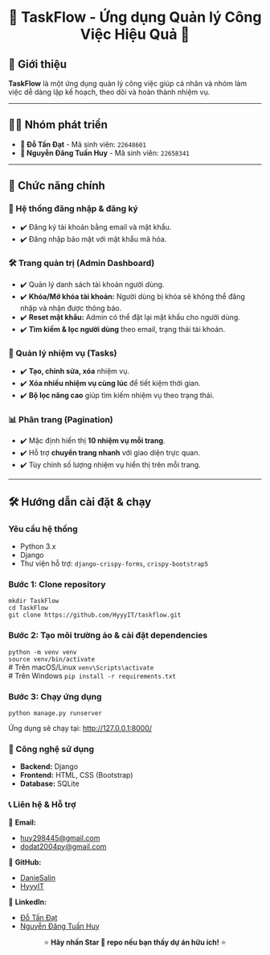 <h1 align="center">🚀 TaskFlow - Ứng dụng Quản lý Công Việc Hiệu Quả 🚀</h1>

## 📌 Giới thiệu  
<p><strong>TaskFlow</strong> là một ứng dụng quản lý công việc giúp cá nhân và nhóm làm việc dễ dàng lập kế hoạch, theo dõi và hoàn thành nhiệm vụ.</p>

---

## 👨‍💻 Nhóm phát triển  
<ul>
  <li><strong>📌 Đỗ Tấn Đạt</strong> - Mã sinh viên: <code>22648601</code></li>
  <li><strong>📌 Nguyễn Đăng Tuấn Huy</strong> - Mã sinh viên: <code>22658341</code></li>
</ul>

---

## 🌟 Chức năng chính  

### 🔐 Hệ thống đăng nhập & đăng ký  
<ul>
  <li>✔️ Đăng ký tài khoản bằng email và mật khẩu.</li>
  <li>✔️ Đăng nhập bảo mật với mật khẩu mã hóa.</li>
</ul>

### 🛠️ Trang quản trị (Admin Dashboard)  
<ul>
  <li>✔️ Quản lý danh sách tài khoản người dùng.</li>
  <li>✔️ <strong>Khóa/Mở khóa tài khoản:</strong> Người dùng bị khóa sẽ không thể đăng nhập và nhận được thông báo.</li>
  <li>✔️ <strong>Reset mật khẩu:</strong> Admin có thể đặt lại mật khẩu cho người dùng.</li>
  <li>✔️ <strong>Tìm kiếm & lọc người dùng</strong> theo email, trạng thái tài khoản.</li>
</ul>

### 📌 Quản lý nhiệm vụ (Tasks)  
<ul>
  <li>✔️ <strong>Tạo, chỉnh sửa, xóa</strong> nhiệm vụ.</li>
  <li>✔️ <strong>Xóa nhiều nhiệm vụ cùng lúc</strong> để tiết kiệm thời gian.</li>
  <li>✔️ <strong>Bộ lọc nâng cao</strong> giúp tìm kiếm nhiệm vụ theo trạng thái.</li>
</ul>

### 📊 Phân trang (Pagination)  
<ul>
  <li>✔️ Mặc định hiển thị <strong>10 nhiệm vụ mỗi trang</strong>.</li>
  <li>✔️ Hỗ trợ <strong>chuyển trang nhanh</strong> với giao diện trực quan.</li>
  <li>✔️ Tùy chỉnh số lượng nhiệm vụ hiển thị trên mỗi trang.</li>
</ul>

---

## 🛠️ Hướng dẫn cài đặt & chạy  

### Yêu cầu hệ thống  
<ul>
  <li>Python 3.x</li>
  <li>Django</li>
  <li>Thư viện hỗ trợ: <code>django-crispy-forms</code>, <code>crispy-bootstrap5</code></li>
</ul>

### Bước 1: Clone repository  

`mkdir TaskFlow` <br>
`cd TaskFlow` <br>
`git clone https://github.com/HyyyIT/taskflow.git` <br>
### Bước 2: Tạo môi trường ảo & cài đặt dependencies

`python -m venv venv` <br>
`source venv/bin/activate` <br># Trên macOS/Linux
`venv\Scripts\activate` <br>    # Trên Windows
`pip install -r requirements.txt` <br>

### Bước 3: Chạy ứng dụng

`python manage.py runserver`<br>
<p>Ứng dụng sẽ chạy tại: <a href="http://127.0.0.1:8000/" target="_blank">http://127.0.0.1:8000/</a></p>

### 🚀 Công nghệ sử dụng
<ul> <li><strong>Backend:</strong> Django</li> <li><strong>Frontend:</strong> HTML, CSS (Bootstrap)</li> <li><strong>Database:</strong> SQLite</li> </ul>

### 📞 Liên hệ & Hỗ trợ
📧 <strong>Email:</strong>

<ul> <li><a href="mailto:huy298445@gmail.com">huy298445@gmail.com</a></li> <li><a href="mailto:dodat2004py@gmail.com">dodat2004py@gmail.com</a></li> </ul>
🐙 <strong>GitHub:</strong>

<ul> <li><a href="https://github.com/DanieSalin" target="_blank">DanieSalin</a></li> <li><a href="https://github.com/HyyyIT" target="_blank">HyyyIT</a></li> </ul>
💼 <strong>LinkedIn:</strong>

<ul> <li><a href="https://www.linkedin.com/in/dotandatdaniel/" target="_blank">Đỗ Tấn Đạt</a></li> <li><a href="https://www.linkedin.com/in/nguyen-huy-94ba40327/" target="_blank">Nguyễn Đăng Tuấn Huy</a></li> </ul> <p align="center">⭐ <strong>Hãy nhấn Star 🌟 repo nếu bạn thấy dự án hữu ích!</strong> ⭐</p> 
